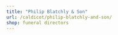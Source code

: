 ```yaml
---
title: "Philip Blatchly & Son"
url: /caldicot/philip-blatchly-and-son/
shop: funeral directors
---
```

